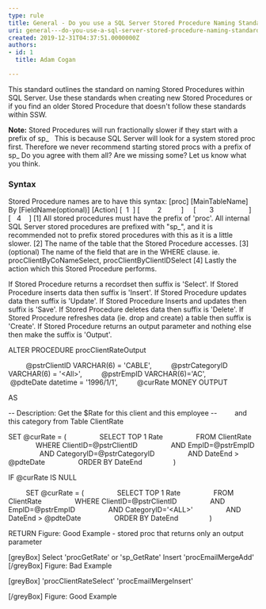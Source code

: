 ```yaml
---
type: rule
title: General - Do you use a SQL Server Stored Procedure Naming Standard?
uri: general---do-you-use-a-sql-server-stored-procedure-naming-standard
created: 2019-12-31T04:37:51.0000000Z
authors:
- id: 1
  title: Adam Cogan

---
```


This standard outlines the standard on naming Stored Procedures within SQL Server. Use these standards when creating new Stored Procedures or if you find an older Stored Procedure that doesn't follow these standards within SSW.
 
**Note:** Stored Procedures will run fractionally slower if they start with a prefix of sp\_   This is because SQL Server will look for a system stored proc first. Therefore we never recommend starting stored procs with a prefix of sp\_
Do you agree with them all? Are we missing some? Let us know what you think.

### Syntax

Stored Procedure names are to have this syntax:
[proc] [MainTableName] By [FieldName(optional)] [Action]
[  1  ] [         2          ]     [       3                  ] [   4    ]
[1] All stored procedures must have the prefix of 'proc'. All internal SQL Server stored procedures are prefixed with "sp\_", and it is recommended not to prefix stored procedures with this as it is a little slower.
[2] The name of the table that the Stored Procedure accesses.
[3] (optional) The name of the field that are in the WHERE clause. ie. procClientByCoNameSelect, procClientByClientIDSelect
[4] Lastly the action which this Stored Procedure performs.

If Stored Procedure returns a recordset then suffix is 'Select'.
If Stored Procedure inserts data then suffix is 'Insert'.
If Stored Procedure updates data then suffix is 'Update'.
If Stored Procedure Inserts and updates then suffix is 'Save'.
If Stored Procedure deletes data then suffix is 'Delete'.
If Stored Procedure refreshes data (ie. drop and create) a table then suffix is 'Create'.
If Stored Procedure returns an output parameter and nothing else then make the suffix is 'Output'.

ALTER PROCEDURE procClientRateOutput

         @pstrClientID VARCHAR(6) = 'CABLE',
         @pstrCategoryID VARCHAR(6) = '&lt;All&gt;',
         @pstrEmpID VARCHAR(6)='AC',
         @pdteDate datetime = '1996/1/1',
         @curRate MONEY OUTPUT

AS

-- Description: Get the $Rate for this client and this employee
--         and this category from Table ClientRate

SET @curRate = (
                SELECT TOP 1 Rate
                FROM ClientRate
                WHERE ClientID=@pstrClientID
                AND EmpID=@pstrEmpID
                AND CategoryID=@pstrCategoryID
                AND DateEnd &gt; @pdteDate
                ORDER BY DateEnd
               )

IF @curRate IS NULL

         SET @curRate =
(
                SELECT TOP 1 Rate
                FROM ClientRate
                WHERE ClientID=@pstrClientID
                AND EmpID=@pstrEmpID
                AND CategoryID='&lt;ALL&gt;'
                AND DateEnd &gt; @pdteDate
                ORDER BY DateEnd
               )

RETURN
Figure: Good Example - stored proc that returns only an output parameter



[greyBox]
 Select 'procGetRate' or 'sp\_GetRate'
Insert 'procEmailMergeAdd' 
[/greyBox]
Figure: Bad Example

[greyBox]
 'procClientRateSelect'
'procEmailMergeInsert'
 
[/greyBox]
Figure: Good Example
